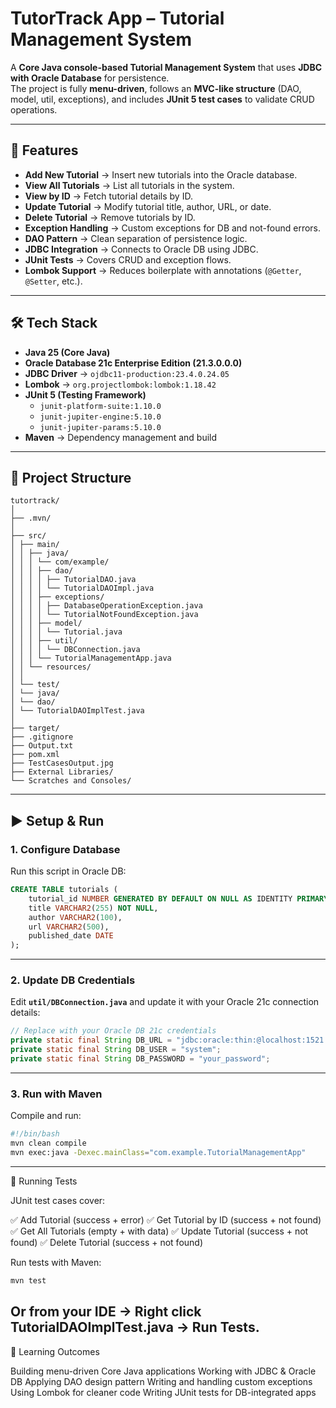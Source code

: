 # TutorTrack App – Tutorial Management System

A **Core Java console-based Tutorial Management System** that uses **JDBC with Oracle Database** for persistence.  
The project is fully **menu-driven**, follows an **MVC-like structure** (DAO, model, util, exceptions), and includes **JUnit 5 test cases** to validate CRUD operations.  

---

## 🚀 Features

- **Add New Tutorial** → Insert new tutorials into the Oracle database.  
- **View All Tutorials** → List all tutorials in the system.  
- **View by ID** → Fetch tutorial details by ID.  
- **Update Tutorial** → Modify tutorial title, author, URL, or date.  
- **Delete Tutorial** → Remove tutorials by ID.  
- **Exception Handling** → Custom exceptions for DB and not-found errors.  
- **DAO Pattern** → Clean separation of persistence logic.  
- **JDBC Integration** → Connects to Oracle DB using JDBC.  
- **JUnit Tests** → Covers CRUD and exception flows.  
- **Lombok Support** → Reduces boilerplate with annotations (`@Getter`, `@Setter`, etc.).  

---

## 🛠️ Tech Stack

- **Java 25 (Core Java)**  
- **Oracle Database 21c Enterprise Edition (21.3.0.0.0)**  
- **JDBC Driver** → `ojdbc11-production:23.4.0.24.05`  
- **Lombok** → `org.projectlombok:lombok:1.18.42`  
- **JUnit 5 (Testing Framework)**  
  - `junit-platform-suite:1.10.0`  
  - `junit-jupiter-engine:5.10.0`  
  - `junit-jupiter-params:5.10.0`  
- **Maven** → Dependency management and build  


---

## 📂 Project Structure

```plaintext
tutortrack/
│
├── .mvn/
│
├── src/
│ ├── main/
│ │ ├── java/
│ │ │ └── com/example/
│ │ │ ├── dao/
│ │ │ │ ├── TutorialDAO.java
│ │ │ │ └── TutorialDAOImpl.java
│ │ │ ├── exceptions/
│ │ │ │ ├── DatabaseOperationException.java
│ │ │ │ └── TutorialNotFoundException.java
│ │ │ ├── model/
│ │ │ │ └── Tutorial.java
│ │ │ ├── util/
│ │ │ │ └── DBConnection.java
│ │ │ └── TutorialManagementApp.java
│ │ └── resources/
│ │
│ └── test/
│ └── java/
│ └── dao/
│ └── TutorialDAOImplTest.java
│
├── target/
├── .gitignore
├── Output.txt
├── pom.xml
├── TestCasesOutput.jpg
├── External Libraries/
└── Scratches and Consoles/
```

---

## ▶️ Setup & Run

### 1. Configure Database
Run this script in Oracle DB:

```sql
CREATE TABLE tutorials (
    tutorial_id NUMBER GENERATED BY DEFAULT ON NULL AS IDENTITY PRIMARY KEY,
    title VARCHAR2(255) NOT NULL,
    author VARCHAR2(100),
    url VARCHAR2(500),
    published_date DATE
);
```
---

### 2. Update DB Credentials
Edit **`util/DBConnection.java`** and update it with your Oracle 21c connection details:  

```java
// Replace with your Oracle DB 21c credentials
private static final String DB_URL = "jdbc:oracle:thin:@localhost:1521:XE"; 
private static final String DB_USER = "system";  
private static final String DB_PASSWORD = "your_password";
```

---

### 3. Run with Maven
Compile and run:

```bash
#!/bin/bash
mvn clean compile
mvn exec:java -Dexec.mainClass="com.example.TutorialManagementApp"
```
---

🧪 Running Tests

JUnit test cases cover:

✅ Add Tutorial (success + error)
✅ Get Tutorial by ID (success + not found)
✅ Get All Tutorials (empty + with data)
✅ Update Tutorial (success + not found)
✅ Delete Tutorial (success + not found)

Run tests with Maven:
```bash
mvn test
```
 Or from your IDE → Right click TutorialDAOImplTest.java → Run Tests.
---

📖 Learning Outcomes

Building menu-driven Core Java applications
Working with JDBC & Oracle DB
Applying DAO design pattern
Writing and handling custom exceptions
Using Lombok for cleaner code
Writing JUnit tests for DB-integrated apps
